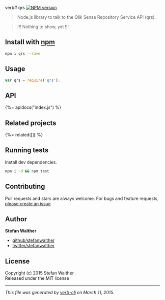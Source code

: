 verb# qrs [![NPM version](https://badge.fury.io/js/qrs.svg)](http://badge.fury.io/js/qrs)

> Node.js library to talk to the Qlik Sense Repository Service API (qrs).

> !!!
> Nothing to show, yet
> !!!

## Install with [npm](npmjs.org)

```bash
npm i qrs --save
```

## Usage

```js
var qrs = require('qrs');
```

## API
<!-- add a path or glob pattern for files with code comments to use for docs  -->
{%= apidocs("index.js") %}

## Related projects
<!-- add an array of related projects, then un-escape the helper -->
{%= related([]) %}  

## Running tests
Install dev dependencies.

```bash
npm i -d && npm test
```


## Contributing
Pull requests and stars are always welcome. For bugs and feature requests, [please create an issue](https://github.com/stefanwalther/qrs/issues)


## Author

**Stefan Walther**
 
+ [github/stefanwalther](https://github.com/stefanwalther)
+ [twitter/stefanwalther](http://twitter.com/stefanwalther) 

## License
Copyright (c) 2015 Stefan Walther  
Released under the MIT license

***

_This file was generated by [verb-cli](https://github.com/assemble/verb-cli) on March 11, 2015._
